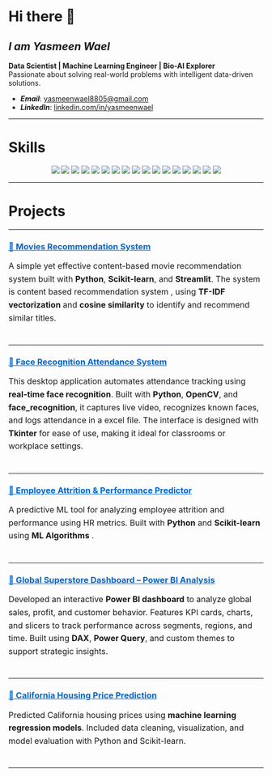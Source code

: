 # Hi there 👋

<!--
**yasmeenn88/yasmeenn88** is a ✨ _special_ ✨ repository because its `README.md` (this file) appears on your GitHub profile.

Here are some ideas to get you started:

- 🔭 I’m currently working on ...
- 🌱 I’m currently learning ...
- 👯 I’m looking to collaborate on ...
- 🤔 I’m looking for help with ...
- 💬 Ask me about ...
- 📫 How to reach me: ...
- 😄 Pronouns: ...
- ⚡ Fun fact: ...

-->



## ***I am Yasmeen Wael***

**Data Scientist | Machine Learning Engineer | Bio-AI Explorer**  
Passionate about solving real-world problems with intelligent data-driven solutions.

- ***Email***: [yasmeenwael8805@gmail.com](mailto:yasmeenwael8805@gmail.com)  
- ***LinkedIn***: [linkedin.com/in/yasmeenwael](https://www.linkedin.com/in/yasmeenwael)


---

# **Skills**

<p align="center">
  <!-- Core Languages & Libraries -->
  <img src="https://img.shields.io/badge/Python-3776AB?style=for-the-badge&logo=python&logoColor=white" />
  <img src="https://img.shields.io/badge/Pandas-150458?style=for-the-badge&logo=pandas&logoColor=white" />
  <img src="https://img.shields.io/badge/Numpy-013243?style=for-the-badge&logo=numpy&logoColor=white" />
  <img src="https://img.shields.io/badge/Scikit--Learn-F7931E?style=for-the-badge&logo=scikit-learn&logoColor=black" />
  <img src="https://img.shields.io/badge/TensorFlow-FF6F00?style=for-the-badge&logo=tensorflow&logoColor=white" />
  <img src="https://img.shields.io/badge/HuggingFace-FFD21F?style=for-the-badge&logo=huggingface&logoColor=black" />
  <img src="https://img.shields.io/badge/C++-00599C?style=for-the-badge&logo=c%2B%2B&logoColor=white" />


  <!-- Computer Vision -->
  <img src="https://img.shields.io/badge/OpenCV-5C3EE8?style=for-the-badge&logo=opencv&logoColor=white" />
  <img src="https://img.shields.io/badge/YOLO-000000?style=for-the-badge&logo=yolo&logoColor=white" />

  <!-- Visualization -->
  <img src="https://img.shields.io/badge/Power%20BI-F2C811?style=for-the-badge&logo=powerbi&logoColor=black" />
  <img src="https://img.shields.io/badge/Tableau-E97627?style=for-the-badge&logo=tableau&logoColor=white" />
  <img src="https://img.shields.io/badge/Matplotlib-11557C?style=for-the-badge&logo=matplotlib&logoColor=white" />
  <img src="https://img.shields.io/badge/Seaborn-2E74B5?style=for-the-badge&logo=seaborn&logoColor=white" />
  <img src="https://img.shields.io/badge/Plotly-3F4F75?style=for-the-badge&logo=plotly&logoColor=white" />

  <!-- Analytics & Platforms -->
  <img src="https://img.shields.io/badge/SQL-336791?style=for-the-badge&logo=mysql&logoColor=white" />
  <img src="https://img.shields.io/badge/Google%20Cloud-4285F4?style=for-the-badge&logo=googlecloud&logoColor=white" />
  <img src="https://img.shields.io/badge/Time%20Series%20Analysis-0066CC?style=for-the-badge&logo=clockify&logoColor=white" />
</p>

---

# **Projects**

---

<div style="margin-bottom: 40px;">
  <h3>
    <a href="https://github.com/yasmeenn88/MOVIES_RECOMMENDATION_SYSTEM" target="_blank" style="color: #0066cc; text-decoration: underline;">
     🔗 Movies Recommendation System
    </a>
  </h3>
  <p style="font-size: 16px; line-height: 1.6;">
    A simple yet effective content-based movie recommendation system built with <strong>Python</strong>, 
    <strong>Scikit-learn</strong>, and <strong>Streamlit</strong>. The system is content based recommendation system 
    <em></em>, using <strong>TF-IDF vectorization</strong> and 
    <strong>cosine similarity</strong> to identify and recommend similar titles.
  </p>

</div>

--- 

<div style="margin-bottom: 40px;">
  <h3>
    <a href="https://github.com/yasmeenn88/Face-Recognition-Attendance-System" target="_blank" style="color: #0066cc; text-decoration: underline;">
     🔗 Face Recognition Attendance System
    </a>
  </h3>
  <p style="font-size: 16px; line-height: 1.6;">
    This desktop application automates attendance tracking using <strong>real-time face recognition</strong>.
    Built with <strong>Python</strong>, <strong>OpenCV</strong>, and <strong>face_recognition</strong>, it captures live video,
    recognizes known faces, and logs attendance in a excel file. The interface is designed with <strong>Tkinter</strong> for ease of use,
    making it ideal for classrooms or workplace settings.
  </p>
</div>

---

<div style="margin-bottom: 40px;">
  <h3>
    <a href="https://github.com/yasmeenn88/AI-Driven-Employee-Performance-Attrition-Analyzer" target="_blank" style="color: #0066cc; text-decoration: underline;">
     🔗 Employee Attrition & Performance Predictor
    </a>
  </h3>
  <p style="font-size: 16px; line-height: 1.6;">
    A predictive ML tool for analyzing employee attrition and performance using HR metrics. Built with <strong>Python</strong> and <strong>Scikit-learn</strong> using <strong>ML Algorithms</strong> .
  </p>
</div>

---

<div style="margin-bottom: 40px;">
  <h3>
    <a href="https://github.com/yasmeenn88/Global-Superstore-Dataset-Analysis-Power-BI-Dashboard" target="_blank" style="color: #0066cc; text-decoration: underline;">
      🔗 Global Superstore Dashboard – Power BI Analysis
    </a>
  </h3>
  <p style="font-size: 16px; line-height: 1.6;">
    Developed an interactive <strong>Power BI dashboard</strong> to analyze global sales, profit, and customer behavior.
    Features KPI cards, charts, and slicers to track performance across segments, regions, and time. Built using
    <strong>DAX</strong>, <strong>Power Query</strong>, and custom themes to support strategic insights.
  </p>
</div>

---

<div style="margin-bottom: 40px;">
  <h3>
    <a href="https://github.com/yasmeenn88/California-Housing-Market-Analysis-Price-Prediction/tree/main" target="_blank" style="color: #0066cc; text-decoration: underline;">
     🔗 California Housing Price Prediction
    </a>
  </h3>
  <p style="font-size: 16px; line-height: 1.6;">
    Predicted California housing prices using <strong>machine learning regression models</strong>. 
    Included data cleaning, visualization, and model evaluation with Python and Scikit-learn.
  </p>
</div>

---
